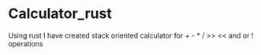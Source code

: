 # Calculator_rust
Using rust I have created stack oriented calculator for + - * / >> << and or ! operations
